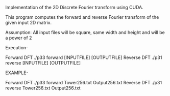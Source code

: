 Implementation of the 2D Discrete Fourier transform using CUDA.

This program computes the forward and reverse Fourier transform of the given input 2D matrix.

Assumption: All input files will be square, same width and height and will be a power of 2

Execution-

Forward DFT
./p33 forward [INPUTFILE] [OUTPUTFILE]
Reverse DFT
./p31 reverse [INPUTFILE] [OUTPUTFILE]

EXAMPLE-

Forward DFT
./p33 forward Tower256.txt Output256.txt
Reverse DFT
./p31 reverse Tower256.txt Output256.txt


